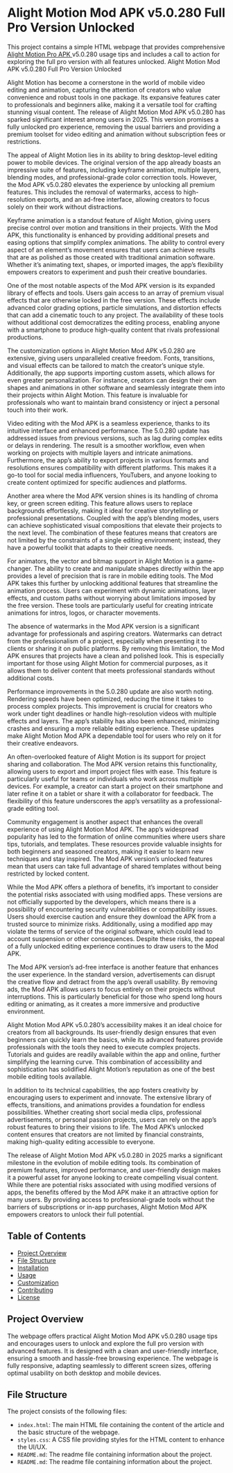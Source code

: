 # Alight Motion Mod APK v5.0.280 Full Pro Version Unlocked

This project contains a simple HTML webpage that provides comprehensive <a href="https://alightmotionmodapk.com/"> Alight Motion Pro APK </a> v5.0.280 usage tips and includes a call to action for exploring the full pro version with all features unlocked.
Alight Motion Mod APK v5.0.280 Full Pro Version Unlocked


Alight Motion has become a cornerstone in the world of mobile video editing and animation, capturing the attention of creators who value convenience and robust tools in one package. Its expansive features cater to professionals and beginners alike, making it a versatile tool for crafting stunning visual content. The release of Alight Motion Mod APK v5.0.280 has sparked significant interest among users in 2025. This version promises a fully unlocked pro experience, removing the usual barriers and providing a premium toolset for video editing and animation without subscription fees or restrictions.

The appeal of Alight Motion lies in its ability to bring desktop-level editing power to mobile devices. The original version of the app already boasts an impressive suite of features, including keyframe animation, multiple layers, blending modes, and professional-grade color correction tools. However, the Mod APK v5.0.280 elevates the experience by unlocking all premium features. This includes the removal of watermarks, access to high-resolution exports, and an ad-free interface, allowing creators to focus solely on their work without distractions.

Keyframe animation is a standout feature of Alight Motion, giving users precise control over motion and transitions in their projects. With the Mod APK, this functionality is enhanced by providing additional presets and easing options that simplify complex animations. The ability to control every aspect of an element’s movement ensures that users can achieve results that are as polished as those created with traditional animation software. Whether it’s animating text, shapes, or imported images, the app’s flexibility empowers creators to experiment and push their creative boundaries.

One of the most notable aspects of the Mod APK version is its expanded library of effects and tools. Users gain access to an array of premium visual effects that are otherwise locked in the free version. These effects include advanced color grading options, particle simulations, and distortion effects that can add a cinematic touch to any project. The availability of these tools without additional cost democratizes the editing process, enabling anyone with a smartphone to produce high-quality content that rivals professional productions.

The customization options in Alight Motion Mod APK v5.0.280 are extensive, giving users unparalleled creative freedom. Fonts, transitions, and visual effects can be tailored to match the creator’s unique style. Additionally, the app supports importing custom assets, which allows for even greater personalization. For instance, creators can design their own shapes and animations in other software and seamlessly integrate them into their projects within Alight Motion. This feature is invaluable for professionals who want to maintain brand consistency or inject a personal touch into their work.

Video editing with the Mod APK is a seamless experience, thanks to its intuitive interface and enhanced performance. The 5.0.280 update has addressed issues from previous versions, such as lag during complex edits or delays in rendering. The result is a smoother workflow, even when working on projects with multiple layers and intricate animations. Furthermore, the app’s ability to export projects in various formats and resolutions ensures compatibility with different platforms. This makes it a go-to tool for social media influencers, YouTubers, and anyone looking to create content optimized for specific audiences and platforms.

Another area where the Mod APK version shines is its handling of chroma key, or green screen editing. This feature allows users to replace backgrounds effortlessly, making it ideal for creative storytelling or professional presentations. Coupled with the app’s blending modes, users can achieve sophisticated visual compositions that elevate their projects to the next level. The combination of these features means that creators are not limited by the constraints of a single editing environment; instead, they have a powerful toolkit that adapts to their creative needs.

For animators, the vector and bitmap support in Alight Motion is a game-changer. The ability to create and manipulate shapes directly within the app provides a level of precision that is rare in mobile editing tools. The Mod APK takes this further by unlocking additional features that streamline the animation process. Users can experiment with dynamic animations, layer effects, and custom paths without worrying about limitations imposed by the free version. These tools are particularly useful for creating intricate animations for intros, logos, or character movements.

The absence of watermarks in the Mod APK version is a significant advantage for professionals and aspiring creators. Watermarks can detract from the professionalism of a project, especially when presenting it to clients or sharing it on public platforms. By removing this limitation, the Mod APK ensures that projects have a clean and polished look. This is especially important for those using Alight Motion for commercial purposes, as it allows them to deliver content that meets professional standards without additional costs.

Performance improvements in the 5.0.280 update are also worth noting. Rendering speeds have been optimized, reducing the time it takes to process complex projects. This improvement is crucial for creators who work under tight deadlines or handle high-resolution videos with multiple effects and layers. The app’s stability has also been enhanced, minimizing crashes and ensuring a more reliable editing experience. These updates make Alight Motion Mod APK a dependable tool for users who rely on it for their creative endeavors.

An often-overlooked feature of Alight Motion is its support for project sharing and collaboration. The Mod APK version retains this functionality, allowing users to export and import project files with ease. This feature is particularly useful for teams or individuals who work across multiple devices. For example, a creator can start a project on their smartphone and later refine it on a tablet or share it with a collaborator for feedback. The flexibility of this feature underscores the app’s versatility as a professional-grade editing tool.

Community engagement is another aspect that enhances the overall experience of using Alight Motion Mod APK. The app’s widespread popularity has led to the formation of online communities where users share tips, tutorials, and templates. These resources provide valuable insights for both beginners and seasoned creators, making it easier to learn new techniques and stay inspired. The Mod APK version’s unlocked features mean that users can take full advantage of shared templates without being restricted by locked content.

While the Mod APK offers a plethora of benefits, it’s important to consider the potential risks associated with using modified apps. These versions are not officially supported by the developers, which means there is a possibility of encountering security vulnerabilities or compatibility issues. Users should exercise caution and ensure they download the APK from a trusted source to minimize risks. Additionally, using a modified app may violate the terms of service of the original software, which could lead to account suspension or other consequences. Despite these risks, the appeal of a fully unlocked editing experience continues to draw users to the Mod APK.

The Mod APK version’s ad-free interface is another feature that enhances the user experience. In the standard version, advertisements can disrupt the creative flow and detract from the app’s overall usability. By removing ads, the Mod APK allows users to focus entirely on their projects without interruptions. This is particularly beneficial for those who spend long hours editing or animating, as it creates a more immersive and productive environment.

Alight Motion Mod APK v5.0.280’s accessibility makes it an ideal choice for creators from all backgrounds. Its user-friendly design ensures that even beginners can quickly learn the basics, while its advanced features provide professionals with the tools they need to execute complex projects. Tutorials and guides are readily available within the app and online, further simplifying the learning curve. This combination of accessibility and sophistication has solidified Alight Motion’s reputation as one of the best mobile editing tools available.

In addition to its technical capabilities, the app fosters creativity by encouraging users to experiment and innovate. The extensive library of effects, transitions, and animations provides a foundation for endless possibilities. Whether creating short social media clips, professional advertisements, or personal passion projects, users can rely on the app’s robust features to bring their visions to life. The Mod APK’s unlocked content ensures that creators are not limited by financial constraints, making high-quality editing accessible to everyone.

The release of Alight Motion Mod APK v5.0.280 in 2025 marks a significant milestone in the evolution of mobile editing tools. Its combination of premium features, improved performance, and user-friendly design makes it a powerful asset for anyone looking to create compelling visual content. While there are potential risks associated with using modified versions of apps, the benefits offered by the Mod APK make it an attractive option for many users. By providing access to professional-grade tools without the barriers of subscriptions or in-app purchases, Alight Motion Mod APK empowers creators to unlock their full potential.

## Table of Contents

- [Project Overview](#project-overview)
- [File Structure](#file-structure)
- [Installation](#installation)
- [Usage](#usage)
- [Customization](#customization)
- [Contributing](#contributing)
- [License](#license)

## Project Overview

The webpage offers practical Alight Motion Mod APK v5.0.280 usage tips and encourages users to unlock and explore the full pro version with advanced features. It is designed with a clean and user-friendly interface, ensuring a smooth and hassle-free browsing experience. The webpage is fully responsive, adapting seamlessly to different screen sizes, offering optimal usability on both desktop and mobile devices.

## File Structure

The project consists of the following files:


- `index.html`: The main HTML file containing the content of the article and the basic structure of the webpage.
- `styles.css`: A CSS file providing styles for the HTML content to enhance the UI/UX.
- `README.md`: The readme file containing information about the project.
- `README.md`: The readme file containing information about the project.
